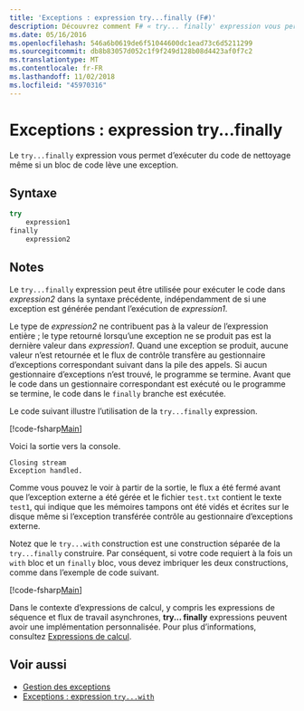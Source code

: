 ```yaml
---
title: 'Exceptions : expression try...finally (F#)'
description: Découvrez comment F# « try... finally' expression vous permet d’exécuter du code de nettoyage même si un bloc de code lève une exception.
ms.date: 05/16/2016
ms.openlocfilehash: 546a6b0619de6f51044600dc1ead73c6d5211299
ms.sourcegitcommit: db8b83057d052c1f9f249d128b08d4423af0f7c2
ms.translationtype: MT
ms.contentlocale: fr-FR
ms.lasthandoff: 11/02/2018
ms.locfileid: "45970316"
---
```

# <a name="exceptions-the-tryfinally-expression"></a>Exceptions : expression try...finally

Le `try...finally` expression vous permet d’exécuter du code de nettoyage même si un bloc de code lève une exception.

## <a name="syntax"></a>Syntaxe

```fsharp
try
    expression1
finally
    expression2
```

## <a name="remarks"></a>Notes

Le `try...finally` expression peut être utilisée pour exécuter le code dans *expression2* dans la syntaxe précédente, indépendamment de si une exception est générée pendant l’exécution de *expression1*.

Le type de *expression2* ne contribuent pas à la valeur de l’expression entière ; le type retourné lorsqu’une exception ne se produit pas est la dernière valeur dans *expression1*. Quand une exception se produit, aucune valeur n’est retournée et le flux de contrôle transfère au gestionnaire d’exceptions correspondant suivant dans la pile des appels. Si aucun gestionnaire d’exceptions n’est trouvé, le programme se termine. Avant que le code dans un gestionnaire correspondant est exécuté ou le programme se termine, le code dans le `finally` branche est exécutée.

Le code suivant illustre l’utilisation de la `try...finally` expression.

[!code-fsharp[Main](../../../../samples/snippets/fsharp/lang-ref-2/snippet5701.fs)]

Voici la sortie vers la console.

```
Closing stream
Exception handled.
```

Comme vous pouvez le voir à partir de la sortie, le flux a été fermé avant que l’exception externe a été gérée et le fichier `test.txt` contient le texte `test1`, qui indique que les mémoires tampons ont été vidés et écrites sur le disque même si l’exception transférée contrôle au gestionnaire d’exceptions externe.

Notez que le `try...with` construction est une construction séparée de la `try...finally` construire. Par conséquent, si votre code requiert à la fois un `with` bloc et un `finally` bloc, vous devez imbriquer les deux constructions, comme dans l’exemple de code suivant.

[!code-fsharp[Main](../../../../samples/snippets/fsharp/lang-ref-2/snippet5702.fs)]

Dans le contexte d’expressions de calcul, y compris les expressions de séquence et flux de travail asynchrones, **try... finally** expressions peuvent avoir une implémentation personnalisée. Pour plus d’informations, consultez [Expressions de calcul](../computation-expressions.md).

## <a name="see-also"></a>Voir aussi

- [Gestion des exceptions](index.md)
- [Exceptions : expression `try...with`](the-try-with-expression.md)
